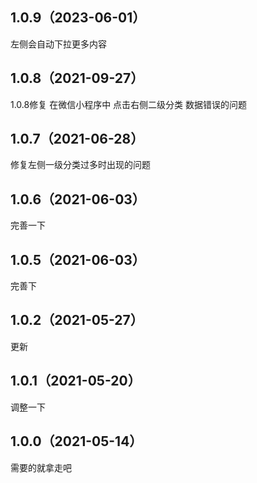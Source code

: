 ## 1.0.9（2023-06-01）
左侧会自动下拉更多内容
## 1.0.8（2021-09-27）
1.0.8修复 在微信小程序中 点击右侧二级分类 数据错误的问题
## 1.0.7（2021-06-28）
修复左侧一级分类过多时出现的问题
## 1.0.6（2021-06-03）
完善一下
## 1.0.5（2021-06-03）
完善下
## 1.0.2（2021-05-27）
更新
## 1.0.1（2021-05-20）
调整一下
## 1.0.0（2021-05-14）
需要的就拿走吧
